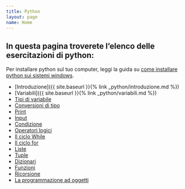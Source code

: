 ```yaml
---
title: Python
layout: page
name: Home
---
```


## In questa pagina troverete l’elenco delle esercitazioni di python:

Per installare python sul tuo computer, leggi la guida su <a href="{{site.baseurl}}/python/come-installare-python-su-windows">come installare python sui sistemi windows</a>.

* [Introduzione]({{ site.baseurl }}{% link _python/introduzione.md %})
* [Variabili]({{ site.baseurl }}{% link _python/variabili.md %})
* <a href="{{site.baseurl}}/python/tipi-di-variabile">Tipi di variabile</a>
* <a href="{{site.baseurl}}/python/conversioni-di-tipo">Conversioni di tipo</a>
* <a href="{{site.baseurl}}/python/print">Print</a>
* <a href="{{site.baseurl}}/python/input">Input</a>
* <a href="{{site.baseurl}}/python/la-condizione">Condizione</a>
* <a href="{{site.baseurl}}/python/operatori-logici">Operatori logici</a>
* <a href="{{site.baseurl}}/python/il-ciclo-while">Il ciclo While</a>
* <a href="{{site.baseurl}}/python/il-ciclo-for">Il ciclo for</a>
* <a href="{{site.baseurl}}/python/esercizi-sulle-liste">Liste</a>
* <a href="{{site.baseurl}}/python/esercizi-sulle-tuple">Tuple</a>
* <a href="{{site.baseurl}}/python/i-dizionari">Dizionari</a>
* <a href="{{site.baseurl}}/python/funzioni">Funzioni</a>
* <a href="{{site.baseurl}}/python/la-ricorsione">Ricorsione</a>
* <a href="{{site.baseurl}}/python/la-programmazione-ad-oggetti">La programmazione ad oggetti</a>


